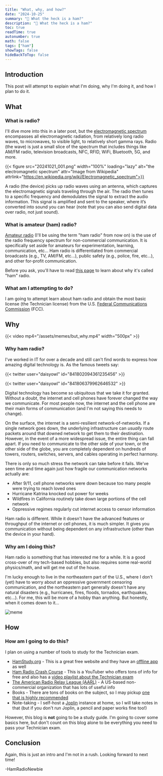 ```yaml
---
title: "What, why, and how?"
date: "2024-10-25"
summary: "🐖 What the heck is a ham?"
description: "🐖 What the heck is a ham?"
toc: true
readTime: true
autonumber: true
math: false
tags: ["ham"]
showTags: false
hideBackToTop: false
---
```


## Introduction

This post will attempt to explain what I'm doing, why I'm doing it, and how I plan to do it.

## What

### What is radio?

I'll dive more into this in a later post, but the [electromagnetic spectrum](https://en.wikipedia.org/wiki/Electromagnetic_spectrum) encompasses all electromagnetic radiation, from relatively long radio waves, to microwaves, to visible light, to relatively short gamma rays. Radio (the wave) is just a small slice of the spectrum that includes things like AM/FM radio, television broadcasts, NFC, RFID, WiFi, Bluetooth, 5G, and more.

{{< figure src="20241021_001.png" width="100%" loading="lazy" alt="the electromagnetic spectrum" attr="Image from Wikipedia" attrlink="https://en.wikipedia.org/wiki/Electromagnetic_spectrum">}}

A radio (the device) picks up radio waves using an antenna, which captures the electromagnetic signals traveling through the air. The radio then tunes to a specific frequency and demodulates the signal to extract the audio information. This signal is amplified and sent to the speaker, where it’s converted into sound you can hear (note that you can also send digital data over radio, not just sound).

### What is amateur (ham) radio?

[Amateur radio](https://en.wikipedia.org/wiki/Amateur_radio) (I'll be using the term "ham radio" from now on) is the use of the radio frequency spectrum for non-commercial communication. It is specifically set aside for amateurs for experimentation, learning, communication, etc... Ham radio is differentiated from commercial broadcasts (e.g., TV, AM/FM, etc...), public safety (e.g., police, fire, etc...), and other for-profit communication.

Before you ask, you'll have to read [this page](https://en.wikipedia.org/wiki/Etymology_of_ham_radio) to learn about why it's called "ham" radio.

### What am I attempting to do?

I am going to attempt learn about ham radio and obtain the most basic license (the Technician license) from the U.S. [Federal Communications Commission](https://en.wikipedia.org/wiki/Federal_Communications_Commission) (FCC).

## Why

{{< video mp4="/assets/memes/but_why.mp4" width="500px" >}}

### Why ham radio?

I've worked in IT for over a decade and still can't find words to express how amazing digital technology is. As the famous tweets say:

{{< twitter user="daisyowl" id="841802094361235456" >}}

{{< twitter user="daisyowl" id="841806379962646532" >}}

Digital technology has become so ubiquitous that we take it for granted. Without a doubt, the internet and cell phones have forever changed the way we communicate. For most people now, the internet and the cell phone are their main forms of communication (and I'm not saying this needs to change).

On the surface, the internet is a semi-resilient network-of-networks. If a single network goes down, the underlying infrastructure can *usually* route packets around that downed network to get them to their destination. However, in the event of a more widespread issue, the entire thing can fall apart. If you need to communicate to the other side of your town, or the other side of the globe, you are completely dependent on hundreds of towers, routers, switches, servers, and cables operating in perfect harmony.

There is only so much stress the network can take before it fails. We've seen time and time again just how fragile our communication networks actually are:

* After 9/11, cell phone networks were down because too many people were trying to reach loved ones
* Hurricane Katrina knocked out power for weeks
* Wildfires in California routinely take down large portions of the cell network
* Oppressive regimes regularly cut internet access to censor information

Ham radio is different. While it doesn't have the advanced features or throughput of the internet or cell phones, it is much simpler. It gives you communication without being dependent on any infrastructure (other than the device in your hand).

### Why am I doing this?

Ham radio is something that has interested me for a while. It is a good cross-over of my tech-based hobbies, but also requires some real-world physics/math, and will get me out of the house.

I'm lucky enough to live in the northeastern part of the U.S., where I don't (yet) have to worry about an oppressive government censoring communication, and the northeastern part generally doesn't have any natural disasters (e.g., hurricanes, fires, floods, tornados, earthquakes, etc...). For me, this will be more of a hobby than anything. But honestly, when it comes down to it...

![meme](/assets/memes/neat.jpg)

## How

### How am I going to do this?

I plan on using a number of tools to study for the Technician exam.

* [HamStudy.org](https://hamstudy.org/) - This is a great free website and they have an [offline app](https://hamstudy.org/appstore) as well
* [Ham Radio Crash Course](https://www.youtube.com/@HamRadioCrashCourse) - This is a YouTuber who offers tons of info for free and also has a [video playlist about the Technician exam](https://www.youtube.com/playlist?list=PL1KAjn5rGhixvvb_jMZFWmbP97-t9Kyxk)
* [The American Radio Relay League (AARL)](https://www.arrl.org/) - A US-based non-commercial organization that has lots of useful info
* Books - There are tons of books on the subject, so I may pickup [one that is highly recommended](https://www.amazon.com/2022-2026-Technician-Class-WB6NOA-Gordon/dp/0945053010)
* Note-taking - I self-host a [Joplin](https://joplinapp.org/) instance at home, so I will take notes in that (but if you don't run Joplin, a pencil and paper works fine too!)

However, this blog is **not** going to be a study guide. I'm going to cover some basics here, but don't count on this blog alone to be everything you need to pass your Technician exam.

## Conclusion

Again, this is just an intro and I'm not in a rush. Looking forward to next time!

\-HamRadioNewbie